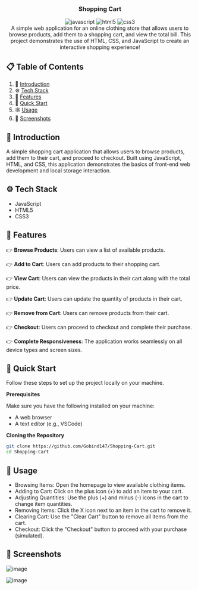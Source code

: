 <div align="center">
  <h3 align="center">Shopping Cart</h3>

  <div>
    <img src="https://img.shields.io/badge/-JavaScript-black?style=for-the-badge&logoColor=white&logo=javascript&color=F7DF1E" alt="javascript" />
    <img src="https://img.shields.io/badge/-HTML5-black?style=for-the-badge&logoColor=white&logo=html5&color=E34F26" alt="html5" />
    <img src="https://img.shields.io/badge/-CSS3-black?style=for-the-badge&logoColor=white&logo=css3&color=1572B6" alt="css3" />
  </div>

  

   <div align="center">
     A simple web application for an online clothing store that allows users to browse products, add them to a shopping cart, and view the total bill. This project demonstrates the use of HTML, CSS, and JavaScript to create an interactive shopping experience!
    </div>
</div>

## 📋 <a name="table">Table of Contents</a>

1. 🤖 [Introduction](#introduction)
2. ⚙️ [Tech Stack](#tech-stack)
3. 🔋 [Features](#features)
4. 🤸 [Quick Start](#quick-start)
5. 🕸️ [Usage](#usage)
6. 🔗 [Screenshots](#screenshots)


## <a name="introduction">🤖 Introduction</a>

A simple shopping cart application that allows users to browse products, add them to their cart, and proceed to checkout. Built using JavaScript, HTML, and CSS, this application demonstrates the basics of front-end web development and local storage interaction.

## <a name="tech-stack">⚙️ Tech Stack</a>

- JavaScript
- HTML5
- CSS3

## <a name="features">🔋 Features</a>

👉 **Browse Products**: Users can view a list of available products.

👉 **Add to Cart**: Users can add products to their shopping cart.

👉 **View Cart**: Users can view the products in their cart along with the total price.

👉 **Update Cart**: Users can update the quantity of products in their cart.

👉 **Remove from Cart**: Users can remove products from their cart.

👉 **Checkout**: Users can proceed to checkout and complete their purchase.

👉 **Complete Responsiveness**: The application works seamlessly on all device types and screen sizes.

## <a name="quick-start">🤸 Quick Start</a>

Follow these steps to set up the project locally on your machine.

**Prerequisites**

Make sure you have the following installed on your machine:

- A web browser
- A text editor (e.g., VSCode)

**Cloning the Repository**

```bash
git clone https://github.com/Gobind147/Shopping-Cart.git
cd Shopping-Cart
```

## <a name="usage">🤸 Usage</a>
- Browsing Items: Open the homepage to view available clothing items.
- Adding to Cart: Click on the plus icon (+) to add an item to your cart.
- Adjusting Quantities: Use the plus (+) and minus (-) icons in the cart to change item quantities.
- Removing Items: Click the X icon next to an item in the cart to remove it.
- Clearing Cart: Use the "Clear Cart" button to remove all items from the cart.
- Checkout: Click the "Checkout" button to proceed with your purchase (simulated).



## <a name="screenshots">🤸 Screenshots</a>

![image](https://github.com/Gobind147/Shopping-Cart/assets/93241765/5cf53af2-f683-4692-af49-c8e131179938)

![image](https://github.com/Gobind147/Shopping-Cart/assets/93241765/9aece9af-7845-4616-9174-3af58f139538)
